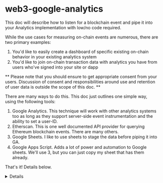 # web3-google-analytics


This doc will describe how to listen for a blockchain event and pipe it into your Analytics implementation with low/no code required. 

While the use cases for measuring on-chain events are numerous, there are two primary examples:
1) You'd like to easily create a dashboard of specific existing on-chain behavior in your existing analytics system
2) You'd like to join on-chain transaction data with analytics you have from users who've signed into your site or dapp

** Please note that you should ensure to get appropriate consent from your users. Discussion of consent and responsibilities around use and retention of user data is outside the scope of this doc. **

There are many ways to do this. This doc just outlines one simple way, using the following tools:
1) Google Analytics. This technique will work with other analytics systems too as long as they support server-side event instrumentation and the ability to set a user-ID.
2) Etherscan. This is one well documented API provider for querying Ethereum blockchain events. There are many others.
3) Google Sheets. I like to use sheets to stage the data before piping it into GA.
4) Google Apps Script. Adds a lot of power and automation to Google sheets. We'll use 3, but you can just copy my sheet that has them already. 

That's it! Details below.

<Details below>
First, start by creating accounts with your analytics system, an API provider, and copy this Google sheet.

<more coming soon>

Helpful Links:
https://docs.etherscan.io/getting-started/creating-an-account
https://developers.google.com/analytics/devguides/collection/protocol/ga4
https://firebase.google.com/codelabs/firebase_mp#0
https://developers.google.com/analytics/devguides/collection/protocol/ga4/sending-events?client_type=firebase

